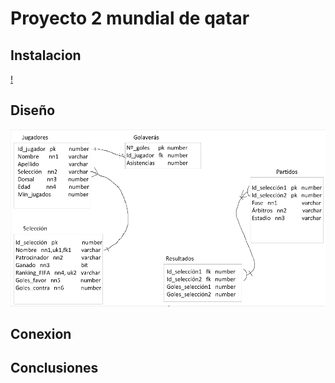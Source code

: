 # Proyecto 2 mundial de qatar


## Instalacion
[!]()

## Diseño
![](Fotos/1-diseño.png)

## Conexion 


## Conclusiones
